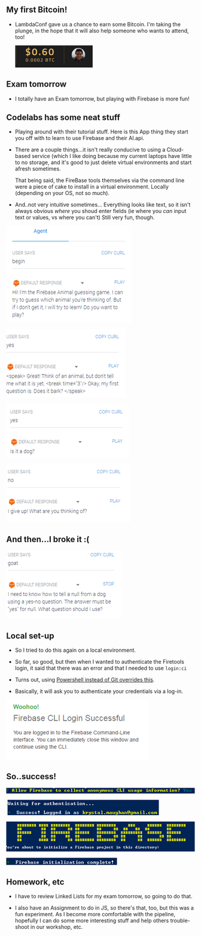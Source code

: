 ## My first Bitcoin!

- LambdaConf gave us a chance to earn some Bitcoin.
  I'm taking the plunge, in the hope that it will also
  help someone who wants to attend, too!
  
  ![bitcoinn_1](/images/bitcoinn_1.png)

## Exam tomorrow

- I totally have an Exam tomorrow,
  but playing with Firebase is more fun!
  
## Codelabs has some neat stuff

- Playing around with their tutorial stuff.
  Here is this App thing they start you off with 
  to learn to use Firebase and their AI.api.
  
- There are a couple things...it isn't really
  conducive to using a Cloud-based service
  (which I like doing because my current laptops
  have little to no storage, and it's good to 
  just delete virtual environments and start afresh
  sometimes.
  
  That being said, the FireBase tools themselves
  via the command line were a piece of cake to install
  in a virtual environment. Locally (depending on your 
  OS, not so much). 
  
- And..not very intuitive sometimes...
  Everything looks like text, so it isn't always obvious
  *where* you shoud enter fields
  (ie where you *can* input text or values, vs where you can't)
  Still very fun, though.
  
![fb_001](/images/fb_001.png)

![fb_002](/images/fb_002.png)

![fb_003](/images/fb_003.png)

![fb_004](/images/fb_004.png)
  
## And then...I broke it :(
  
![fb_005](/images/fb_005.png)

## Local set-up

- So I tried to do this again on a local 
  environment.
  
- So far, so good, but then when I wanted to
  authenticate the Firetools login,
  it said that there was an error
  and that I needed to use ```login:ci``` 
  
- Turns out, using [Powershell instead of 
  Git overrides this](https://stackoverflow.com/questions/35368254/cannot-deploy-angular-app-on-firebase). 
 
- Basically, it will ask you to 
  authenticate your credentials via a log-in.
  
![fb_010](/images/fb_010.png)
  
## So..success!

![fb_006](/images/fb_006.png)

![fb_007](/images/fb_007.png)

![fb_008](/images/fb_008.png)

![fb_009](/images/fb_009.png)


## Homework, etc

- I have to review Linked Lists for my exam tomorrow,
  so going to do that.
  
- I also have an Assignment to do in JS,
  so there's that, too, but this was a fun experiment.
  As I become more comfortable with the pipeline,
  hopefully I can do some more interesting stuff
  and help others trouble-shoot in our workshop, etc.

